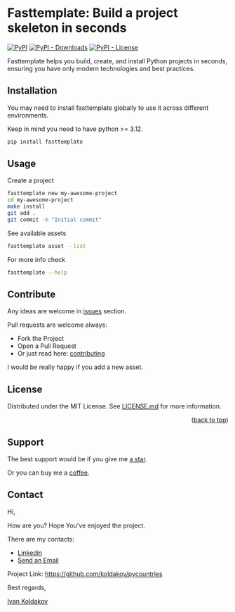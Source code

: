 # Fasttemplate: Build a project skeleton in seconds

[![PyPI](https://img.shields.io/pypi/v/fasttemplate?logo=python&logoColor=white)][pypi_proj]
[![PyPI - Downloads](https://img.shields.io/pypi/dm/fasttemplate?logo=python&logoColor=white)][pypi_proj]
[![PyPI - License](https://img.shields.io/pypi/l/fasttemplate?logo=open-source-initiative&logoColor=white)](https://github.com/koldakov/fasttemplate/blob/main/LICENSE.md)

Fasttemplate helps you build, create, and install Python projects in seconds,
ensuring you have only modern technologies and best practices.

## Installation

You may need to install fasttemplate globally to use it across different environments.

Keep in mind you need to have python >= 3.12.

```bash
pip install fasttemplate
```

## Usage

Create a project

```bash
fasttemplate new my-awesome-project
cd my-awesome-project
make install
git add .
git commit -m "Initial commit"
```

See available assets

```bash
fasttemplate asset --list
```

For more info check

```bash
fasttemplate --help
```

## Contribute

Any ideas are welcome in [issues](https://github.com/koldakov/fasttemplate/issues) section.

Pull requests are welcome always:

- Fork the Project
- Open a Pull Request
- Or just read here: [contributing](https://docs.github.com/en/get-started/exploring-projects-on-github/contributing-to-a-project)

I would be really happy if you add a new asset.

## License

Distributed under the MIT License. See [LICENSE.md](LICENSE.md) for more information.

<p align="right">(<a href="#top">back to top</a>)</p>

## Support

The best support would be if you give me [a star](https://github.com/koldakov/fasttemplate).

Or you can buy me a [coffee](https://buymeacoffee.com/koldakov).

## Contact

Hi,

How are you? Hope You've enjoyed the project.

There are my contacts:

- [Linkedin](https://www.linkedin.com/in/aiv/)
- [Send an Email](mailto:coldie322@gmail.com?subject=[GitHub]-qworpa)

Project Link: https://github.com/koldakov/pycountries

Best regards,

[Ivan Koldakov](https://www.linkedin.com/in/aiv/)

[pypi_proj]: https://pypi.org/project/fasttemplate/
